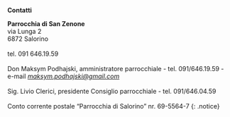 
__Contatti__

**Parrocchia di San Zenone**<br>
via Lunga 2 <br>
6872 Salorino <br><br>
tel. 091 646.19.59<br><br>
Don Maksym Podhajski, amministratore parrocchiale - tel. 091/646.19.59 - e-mail *maksym.podhajski@gmail.com*<br><br>
Sig. Livio Clerici, presidente Consiglio parrocchiale - tel. 091/646.04.59<br><br>
Conto corrente postale “Parrocchia di Salorino”	 nr. 69-5564-7 
{: .notice}

